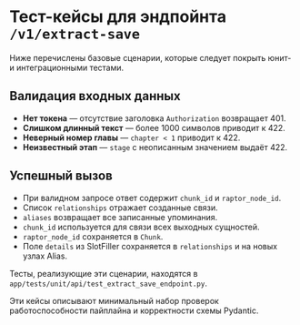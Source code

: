 # Тест-кейсы для эндпойнта `/v1/extract-save`

Ниже перечислены базовые сценарии, которые следует покрыть юнит- и интеграционными тестами.

## Валидация входных данных
* **Нет токена** — отсутствие заголовка `Authorization` возвращает 401.
* **Слишком длинный текст** — более 1000 символов приводит к 422.
* **Неверный номер главы** — `chapter < 1` приводит к 422.
* **Неизвестный этап** — `stage` с неописанным значением выдаёт 422.

## Успешный вызов
* При валидном запросе ответ содержит `chunk_id` и `raptor_node_id`.
* Список `relationships` отражает созданные связи.
* `aliases` возвращает все записанные упоминания.
* `chunk_id` используется для связи всех выходных сущностей.
* `raptor_node_id` сохраняется в `Chunk`.
* Поле `details` из SlotFiller сохраняется в `relationships` и на новых узлах Alias.

Тесты, реализующие эти сценарии, находятся в `app/tests/unit/api/test_extract_save_endpoint.py`.

Эти кейсы описывают минимальный набор проверок работоспособности пайплайна
и корректности схемы Pydantic.
